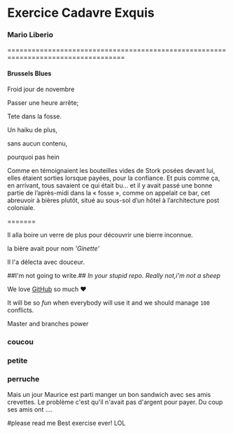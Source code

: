 # Exercice Cadavre Exquis
### Mario Liberio

===================================================================================

#### Brussels Blues




Froid jour de novembre

Passer une heure arrête;

Tete dans la fosse.

Un haiku de plus,

sans aucun contenu,

pourquoi pas hein



Comme en témoignaient les bouteilles vides de Stork posées devant lui, elles étaient sorties lorsque payées, pour la confiance. Et puis comme ça, en arrivant, tous savaient ce qui était bu... et il y avait passé une bonne partie de l’après-midi dans la « fosse », comme on appelait ce bar, cet abreuvoir à bières plutôt, situé au sous-sol d’un hôtel à l’architecture post coloniale.


=======


Il alla boire un verre de plus pour découvrir une bierre inconnue.

la bière avait pour nom *'Ginette'*

Il l'a délecta avec douceur.


##I'm not going to write.## 
*In your stupid repo.* 
_Really not,i'm not a sheep_ 


We love [GitHub](https://github.com) so much :heart:

It will be so *fun* when everybody will use it and we should manage `100` conflicts.

Master and branches power
 

### coucou
### petite
### perruche



Mais un jour Maurice est parti manger un bon sandwich avec ses amis crevettes. 
Le problème c'est qu'il n'avait pas d'argent pour payer. 
Du coup ses amis ont .... 



#please read me 
Best exercise ever! 
LOL 
